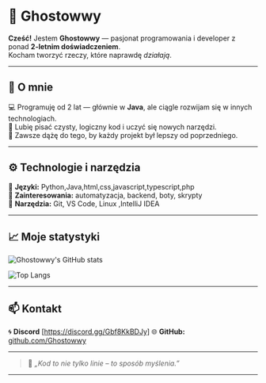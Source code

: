 # 👻 Ghostowwy

**Cześć!** Jestem **Ghostowwy** — pasjonat programowania i developer z ponad **2-letnim doświadczeniem**.  
Kocham tworzyć rzeczy, które naprawdę *działają*.

---

## 🧠 O mnie

💻 Programuję od 2 lat — głównie w **Java**, ale ciągle rozwijam się w innych technologiach.  
🚀 Lubię pisać czysty, logiczny kod i uczyć się nowych narzędzi.  
🧩 Zawsze dążę do tego, by każdy projekt był lepszy od poprzedniego.

---

## ⚙️ Technologie i narzędzia

🔹 **Języki:** Python,Java,html,css,javascript,typescript,php  
🔹 **Zainteresowania:** automatyzacja, backend,  boty, skrypty   
🔹 **Narzędzia:** Git, VS Code, Linux  ,IntelliJ IDEA  

---

## 📈 Moje statystyki

![Ghostowwy's GitHub stats](https://github-readme-stats.vercel.app/api?username=Ghostowwy&show_icons=true&theme=tokyonight)

![Top Langs](https://github-readme-stats.vercel.app/api/top-langs/?username=Ghostowwy&layout=compact&theme=tokyonight)

---

## 📫 Kontakt

🌀  **Discord** [https://discord.gg/Gbf8KkBDJy]
🌐 **GitHub:** [github.com/Ghostowwy](https://github.com/Ghostowwy)

---

> 💬 *„Kod to nie tylko linie – to sposób myślenia.”*

---
